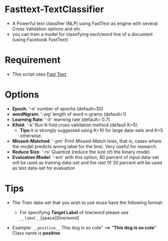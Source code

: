 # Fasttext-TextClassifier
* A Powerful text classifier (NLP) using FastText as engine  with several Cross Validation options and etc.
* you can train a model for classifying each/word line of a document (using Facebook FastText)

# Requirement

* This script uses [Fast Text](https://fasttext.cc/docs/en/support.html/). 

# Options

* __Epoch__: '-e' number of epochs (default=30)
* __wordNgram__: '-wg' length of word n-grams (default=1)
* __Learning Rate__: '-lr' learning rate (default= 0.7)
* __Kfold__: '-k' Run K-fold cross validation method (default K=5).
	* __Tips__:it is strongly suggested using K=10 for large data-sets and K=5 otherwise.
* __Missed-Matched__: '-pm' Print Missed-Match lines, that is, cases where the model predicts wrong label for the line). Very useful for research.
* __Reduce Size__: '-rs' Quantize (reduce the size of) the binary model.
* __Evaluation Model__: '-em' with this option, 80 percent of input data-set will be used as training data-set and the rest 0f 20 percent will be used as test data-set for evaluation


# Tips

* The Train data-set that you wish to use muss have the following format:
	
	* For specifying __Target Label__ of line/word please use `__label__`[space][line/word]
* Example: `__positive__` This dog is so cute" ==> "__This dog is so cute__" Class name is __positive__


